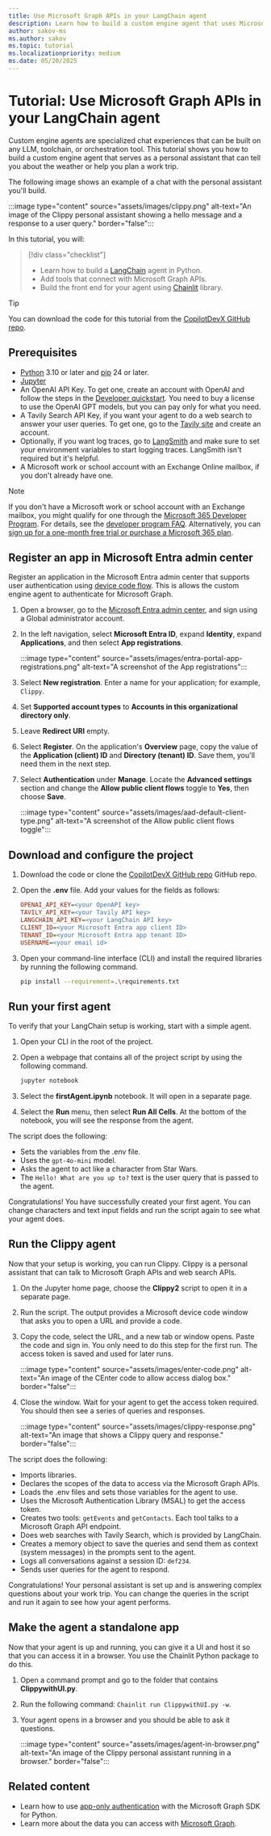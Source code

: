 ```yaml
---
title: Use Microsoft Graph APIs in your LangChain agent
description: Learn how to build a custom engine agent that uses Microsoft Graph APIs.
author: sakov-ms
ms.author: sakov
ms.topic: tutorial
ms.localizationpriority: medium
ms.date: 05/20/2025
---
```


# Tutorial: Use Microsoft Graph APIs in your LangChain agent

Custom engine agents are specialized chat experiences that can be built on any LLM, toolchain, or orchestration tool. This tutorial shows you how to build a custom engine agent that serves as a personal assistant that can tell you about the weather or help you plan a work trip.

The following image shows an example of a chat with the personal assistant you'll build.

:::image type="content" source="assets/images/clippy.png" alt-text="An image of the Clippy personal assistant showing a hello message and a response to a user query." border="false":::

In this tutorial, you will:

> [!div class="checklist"]
>
> - Learn how to build a [LangChain](https://www.langchain.com/) agent in Python.
> - Add tools that connect with Microsoft Graph APIs.
> - Build the front end for your agent using [Chainlit](https://docs.chainlit.io/get-started/overview) library.

> [!TIP]
> You can download the code for this tutorial from the [CopilotDevX GitHub repo](https://github.com/OfficeDev/CopilotDevX).

## Prerequisites

- [Python](https://www.python.org/) 3.10 or later and [pip](https://pip.pypa.io/en/stable/) 24 or later.
- [Jupyter](https://jupyter.org/install)
- An OpenAI API Key. To get one, create an account with OpenAI and follow the steps in the [Developer quickstart](https://platform.openai.com/docs/quickstart). You need to buy a license to use the OpenAI GPT models, but you can pay only for what you need.
- A Tavily Search API Key, if you want your agent to do a web search to answer your user queries. To get one, go to the [Tavily site](https://app.tavily.com/sign-in) and create an account.
- Optionally, if you want log traces, go to [LangSmith](https://smith.langchain.com/) and make sure to set your environment variables to start logging traces. LangSmith isn't required but it's helpful.
- A Microsoft work or school account with an Exchange Online mailbox, if you don't already have one.

> [!NOTE]
> If you don't have a Microsoft work or school account with an Exchange mailbox, you might qualify for one through the [Microsoft 365 Developer Program](https://developer.microsoft.com/microsoft-365/dev-program). For details, see the [developer program FAQ](/office/developer-program/microsoft-365-developer-program-faq#who-qualifies-for-a-microsoft-365-e5-developer-subscription-). Alternatively, you can [sign up for a one-month free trial or purchase a Microsoft 365 plan](https://www.microsoft.com/microsoft-365/try).

## Register an app in Microsoft Entra admin center

Register an application in the Microsoft Entra admin center that supports user authentication using [device code flow](/azure/active-directory/develop/v2-oauth2-device-code). This is allows the custom engine agent to authenticate for Microsoft Graph.

1. Open a browser, go to the [Microsoft Entra admin center](https://entra.microsoft.com), and sign using a Global administrator account.

1. In the left navigation, select **Microsoft Entra ID**, expand **Identity**, expand **Applications**, and then select **App registrations**.

    :::image type="content" source="assets/images/entra-portal-app-registrations.png" alt-text="A screenshot of the App registrations":::

1. Select **New registration**. Enter a name for your application; for example, `Clippy`.

1. Set **Supported account types** to **Accounts in this organizational directory only**.

1. Leave **Redirect URI** empty.

1. Select **Register**. On the application's **Overview** page, copy the value of the **Application (client) ID** and **Directory (tenant) ID**. Save them, you'll need them in the next step.

1. Select **Authentication** under **Manage**. Locate the **Advanced settings** section and change the **Allow public client flows** toggle to **Yes**, then choose **Save**.

    :::image type="content" source="assets/images/aad-default-client-type.png" alt-text="A screenshot of the Allow public client flows toggle":::

## Download and configure the project

1. Download the code or clone the [CopilotDevX GitHub repo](https://github.com/OfficeDev/CopilotDevX) GitHub repo.

1. Open the **.env** file. Add your values for the fields as follows:

    ```ini
    OPENAI_API_KEY=<your OpenAPI key>
    TAVILY_API_KEY=<your Tavily API key>
    LANGCHAIN_API_KEY=<your LangChain API key>
    CLIENT_ID=<your Microsoft Entra app client ID>
    TENANT_ID=<your Microsoft Entra app tenant ID>
    USERNAME=<your email id>
    ```

1. Open your command-line interface (CLI) and install the required libraries by running the following command.

    ```bash
    pip install --requirement=.\requirements.txt
    ```

## Run your first agent

To verify that your LangChain setup is working, start with a simple agent.

1. Open your CLI in the root of the project.
1. Open a webpage that contains all of the project script by using the following command.

    ```bash
    jupyter notebook
    ```

1. Select the **firstAgent.ipynb** notebook. It will open in a separate page.
1. Select the **Run** menu, then select **Run All Cells**. At the bottom of the notebook, you will see the response from the agent.

The script does the following:

- Sets the variables from the .env file.
- Uses the `gpt-4o-mini` model.
- Asks the agent to act like a character from Star Wars.
- The `Hello! What are you up to?` text is the user query that is passed to the agent.

Congratulations! You have successfully created your first agent. You can change characters and text input fields and run the script again to see what your agent does.

## Run the Clippy agent

Now that your setup is working, you can run Clippy. Clippy is a personal assistant that can talk to Microsoft Graph APIs and web search APIs.

1. On the Jupyter home page, choose the **Clippy2** script to open it in a separate page.
1. Run the script. The output provides a Microsoft device code window that asks you to open a URL and provide a code.
1. Copy the code, select the URL, and a new tab or window opens. Paste the code and sign in. You only need to do this step for the first run. The access token is saved and used for later runs.

    :::image type="content" source="assets/images/enter-code.png" alt-text="An image of the CEnter code to allow access dialog box." border="false":::

1. Close the window. Wait for your agent to get the access token required. You should then see a series of queries and responses.

    :::image type="content" source="assets/images/clippy-response.png" alt-text="An image that shows a Clippy query and response." border="false":::

The script does the following:

- Imports libraries.
- Declares the scopes of the data to access via the Microsoft Graph APIs.
- Loads the .env files and sets those variables for the agent to use.
- Uses the Microsoft Authentication Library (MSAL) to get the access token.
- Creates two tools: `getEvents` and `getContacts`. Each tool talks to a Microsoft Graph API endpoint.
- Does web searches with Tavily Search, which is provided by LangChain.
- Creates a memory object to save the queries and send them as context (system messages) in the prompts sent to the agent.
- Logs all conversations against a session ID: `def234`.
- Sends user queries for the agent to respond.

Congratulations! Your personal assistant is set up and is answering complex questions about your work trip. You can change the queries in the script and run it again to see how your agent performs.

## Make the agent a standalone app

Now that your agent is up and running, you can give it a UI and host it so that you can access it in a browser. You use the Chainlit Python package to do this.

1. Open a command prompt and go to the folder that contains **ClippywithUI.py**.
1. Run the following command: `Chainlit run ClippywithUI.py -w`.
1. Your agent opens in a browser and you should be able to ask it questions.

    :::image type="content" source="assets/images/agent-in-browser.png" alt-text="An image of the Clippy personal assistant running in a browser." border="false":::

## Related content

- Learn how to use [app-only authentication](/graph/tutorials/python-app-only) with the Microsoft Graph SDK for Python.
- Learn more about the data you can access with [Microsoft Graph](/graph/overview).
